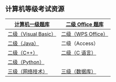 ## 计算机等级考试资源

| [计算机一级题库](http://mp.weixin.qq.com/s?__biz=MzA3NjY1NTg4Mg==&mid=2247493635&idx=3&sn=85bb594e38ee151f5036d56cd13c7600&chksm=9f5f5466a828dd70b23cb4e52d5883599699621ddeb3753c805c52cf6b1de8d7fa02d5127020&scene=21#wechat_redirect) | [二级 Office 题库](http://mp.weixin.qq.com/s?__biz=MzA3NjY1NTg4Mg==&mid=2247507853&idx=2&sn=66fe270c2734e3fdb604e4b87e8fe773&chksm=9f5f63e8a828eafef40be3c71abac94eb84707100eac938e8ea1f4f5ad897656f1622e1a134a&scene=21#wechat_redirect) |
| ------------------------------------------------------------ | ------------------------------------------------------------ |
| [二级（Visual Basic）](http://mp.weixin.qq.com/s?__biz=MzA3NjY1NTg4Mg==&mid=2247504210&idx=2&sn=a5735d68d75cce1185c4d1ccd58cddb8&chksm=9f5f6d37a828e421a779c049488d6cee9aed3429f41b45f9b6ada4e93ec6e9fe9c1d7e8af16b&scene=21#wechat_redirect) | [二级（WPS Office）](http://mp.weixin.qq.com/s?__biz=MzA3NjY1NTg4Mg==&mid=2247511587&idx=1&sn=5afe75d181da71b57ef064d72053edbf&chksm=9f5f1246a8289b5000f1a09c8280be31734cb69f65a2373f5ef4ec6409f5a7380566a4ca1df4&scene=21#wechat_redirect) |
| [二级（Java）](http://mp.weixin.qq.com/s?__biz=MzA3NjY1NTg4Mg==&mid=2247504210&idx=4&sn=805f784d86132704dcdad2f152a39475&chksm=9f5f6d37a828e4218131d35b849a6d9788adc4cddb1bcf0e5717420a1c0412cdda7b16e7fc0e&scene=21#wechat_redirect) | 二级（Access）                                               |
| [二级（C++）](http://mp.weixin.qq.com/s?__biz=MzA3NjY1NTg4Mg==&mid=2247504729&idx=1&sn=24f16be4972cd3386cdd222451f1b5e4&chksm=9f5f6f3ca828e62ae5ae338524ced12a7fee0e71228d5be40c58cd4b525a2691d4964bfdb34c&scene=21#wechat_redirect) | [二级（C 语言）](http://mp.weixin.qq.com/s?__biz=MzA3NjY1NTg4Mg==&mid=2247504729&idx=2&sn=df54a2677ba1d555d08a2a951e12b404&chksm=9f5f6f3ca828e62a010a8418f31e2a141a4bb06a3d6d03f03d32e7ea6e281c4ec52b92b14ed5&scene=21#wechat_redirect) |
| [二级（Python）](http://mp.weixin.qq.com/s?__biz=MzA3NjY1NTg4Mg==&mid=2247504210&idx=3&sn=da8d2ef2950840b8154fa891890f5a3a&chksm=9f5f6d37a828e421f7b9ef559664ea3b042752940abc7407cc02b2f30a63c79165cc8f4df4be&scene=21#wechat_redirect) |                                                              |
| [三级（网络技术）](http://mp.weixin.qq.com/s?__biz=MzA3NjY1NTg4Mg==&mid=2247504210&idx=5&sn=e2f0cb06b02022b027520d0b26f1c240&chksm=9f5f6d37a828e421e56d66e701c2d585694858b14b33d89b0a127a45bd08bd1079dee25615b8&scene=21#wechat_redirect) | [三级（数据库）](http://mp.weixin.qq.com/s?__biz=MzA3NjY1NTg4Mg==&mid=2247504210&idx=6&sn=b9d6de54c7414a5c9fa11fcb0c27afa5&chksm=9f5f6d37a828e4218d72b0f90f820329f68d1229d59b2e2c26388f7f1f1f8e01674b002500fd&scene=21#wechat_redirect) |




